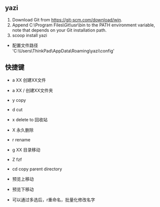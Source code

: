 ## yazi
1. Download Git from https://git-scm.com/download/win.  
2. Append C:\Program Files\Git\usr\bin to the PATH environment variable, note that depends on your Git installation path.  
3. scoop install yazi  
- 配置文件路径  
'C:\Users\ThinkPad\AppData\Roaming\yazi\config'  

## 快捷键
- a XX    创建XX文件  
- a XX /  创建XX文件夹  

- y    copy  
- d    cut  
- x    delete to 回收站  
- X    永久删除  
- r    rename  

- g XX    目录移动  

- Z    fzf  
- cd   copy parent directory  
- <A-PageUp>    预览上移动  
- <A-PageDown>  预览下移动  

- 可以通过多选后，r重命名，批量化修改名字  


